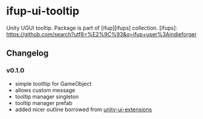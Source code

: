 # ifup-ui-tooltip
Unity UGUI tooltip. Package is part of [ifup][ifups] collection.
[ifups]: https://github.com/search?utf8=%E2%9C%93&q=ifup+user%3Aindieforger

## Changelog

### v0.1.0

- simple tootltip for GameObject 
- allows custom message
- tooltip manager singleton 
- tooltip manager prefab
- added nicer outline borrowed from [unity-ui-extensions][uiext]

[uiext]: https://bitbucket.org/ddreaper/unity-ui-extensions